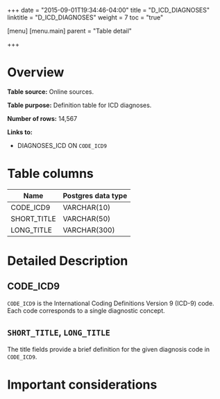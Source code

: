 +++
date = "2015-09-01T19:34:46-04:00"
title = "D_ICD_DIAGNOSES"
linktitle = "D_ICD_DIAGNOSES"
weight = 7
toc = "true"

[menu]
  [menu.main]
    parent = "Table detail"

+++

# Overview

**Table source:** Online sources.

**Table purpose:** Definition table for ICD diagnoses.

**Number of rows:** 14,567

**Links to:**

* DIAGNOSES_ICD ON `CODE_ICD9`

# Table columns

Name | Postgres data type 
---- | ---- 
CODE\_ICD9 | VARCHAR(10)
SHORT\_TITLE | VARCHAR(50)
LONG\_TITLE | VARCHAR(300)

# Detailed Description

## CODE_ICD9

`CODE_ICD9` is the International Coding Definitions Version 9 (ICD-9) code. Each code corresponds to a single diagnostic concept.

## `SHORT_TITLE`, `LONG_TITLE`

The title fields provide a brief definition for the given diagnosis code in `CODE_ICD9`.

# Important considerations